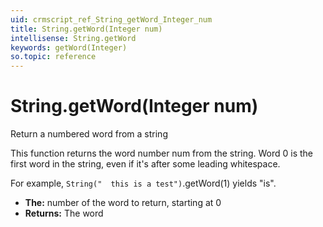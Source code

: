 ```yaml
---
uid: crmscript_ref_String_getWord_Integer_num
title: String.getWord(Integer num)
intellisense: String.getWord
keywords: getWord(Integer)
so.topic: reference
---
```


# String.getWord(Integer num)

Return a numbered word from a string

This function returns the word number num from the string. Word 0 is the first word in the string, even if it's after some leading whitespace.

For example, `String("  this is a test")`.getWord(1) yields "is".

* **The:** number of the word to return, starting at 0
* **Returns:** The word
